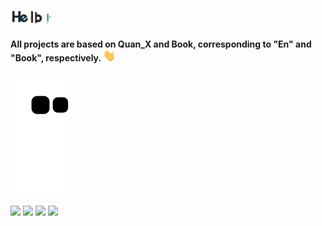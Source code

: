 ## <img src="hello.gif" width="65px">  

####  All projects are based on Quan_X and Book, corresponding to "En" and "Book", respectively. <img src="Hi.gif" width="20px">

[![Github contribution grid snake animation](https://raw.githubusercontent.com/Nan-nx/Nan-nx/output/github-contribution-grid-snake.svg)](https://github.com/Nan-nx/En)

<a href="https://github.com/Nan-nx/En"><img src='https://img.shields.io/badge/Quan_X-v2.0-red'/></a>
<a href="https://www.v2rayfree.eu.org/post/free-v2ray"><img src='https://img.shields.io/badge/Proxy-v2.0-green'/></a>
<a href="https://github.com/Nan-nx/Book"><img src='https://img.shields.io/badge/Book-v3.0-purple'/></a>
<a href="https://github.com/Nan-nx/Scriptable"><img src='https://img.shields.io/badge/Scriptable-v1.0-orange'/></a>
